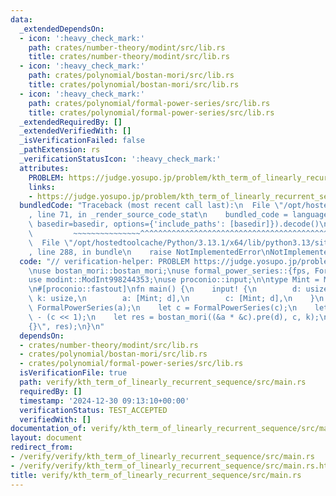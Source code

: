 ```yaml
---
data:
  _extendedDependsOn:
  - icon: ':heavy_check_mark:'
    path: crates/number-theory/modint/src/lib.rs
    title: crates/number-theory/modint/src/lib.rs
  - icon: ':heavy_check_mark:'
    path: crates/polynomial/bostan-mori/src/lib.rs
    title: crates/polynomial/bostan-mori/src/lib.rs
  - icon: ':heavy_check_mark:'
    path: crates/polynomial/formal-power-series/src/lib.rs
    title: crates/polynomial/formal-power-series/src/lib.rs
  _extendedRequiredBy: []
  _extendedVerifiedWith: []
  _isVerificationFailed: false
  _pathExtension: rs
  _verificationStatusIcon: ':heavy_check_mark:'
  attributes:
    PROBLEM: https://judge.yosupo.jp/problem/kth_term_of_linearly_recurrent_sequence
    links:
    - https://judge.yosupo.jp/problem/kth_term_of_linearly_recurrent_sequence
  bundledCode: "Traceback (most recent call last):\n  File \"/opt/hostedtoolcache/Python/3.13.1/x64/lib/python3.13/site-packages/onlinejudge_verify/documentation/build.py\"\
    , line 71, in _render_source_code_stat\n    bundled_code = language.bundle(stat.path,\
    \ basedir=basedir, options={'include_paths': [basedir]}).decode()\n          \
    \         ~~~~~~~~~~~~~~~^^^^^^^^^^^^^^^^^^^^^^^^^^^^^^^^^^^^^^^^^^^^^^^^^^^^^^^^^^^^^^^^^^\n\
    \  File \"/opt/hostedtoolcache/Python/3.13.1/x64/lib/python3.13/site-packages/onlinejudge_verify/languages/rust.py\"\
    , line 288, in bundle\n    raise NotImplementedError\nNotImplementedError\n"
  code: "// verification-helper: PROBLEM https://judge.yosupo.jp/problem/kth_term_of_linearly_recurrent_sequence\n\
    \nuse bostan_mori::bostan_mori;\nuse formal_power_series::{fps, FormalPowerSeries};\n\
    use modint::ModInt998244353;\nuse proconio::input;\n\ntype Mint = ModInt998244353;\n\
    \n#[proconio::fastout]\nfn main() {\n    input! {\n        d: usize,\n       \
    \ k: usize,\n        a: [Mint; d],\n        c: [Mint; d],\n    }\n    let a =\
    \ FormalPowerSeries(a);\n    let c = FormalPowerSeries(c);\n    let c = fps![1]\
    \ - (c << 1);\n    let res = bostan_mori((&a * &c).pre(d), c, k);\n    println!(\"\
    {}\", res);\n}\n"
  dependsOn:
  - crates/number-theory/modint/src/lib.rs
  - crates/polynomial/bostan-mori/src/lib.rs
  - crates/polynomial/formal-power-series/src/lib.rs
  isVerificationFile: true
  path: verify/kth_term_of_linearly_recurrent_sequence/src/main.rs
  requiredBy: []
  timestamp: '2024-12-30 09:13:10+00:00'
  verificationStatus: TEST_ACCEPTED
  verifiedWith: []
documentation_of: verify/kth_term_of_linearly_recurrent_sequence/src/main.rs
layout: document
redirect_from:
- /verify/verify/kth_term_of_linearly_recurrent_sequence/src/main.rs
- /verify/verify/kth_term_of_linearly_recurrent_sequence/src/main.rs.html
title: verify/kth_term_of_linearly_recurrent_sequence/src/main.rs
---
```

